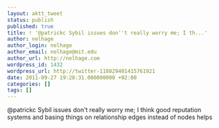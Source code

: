 ```yaml
---
layout: aktt_tweet
status: publish
published: true
title: ! '@patrickc Sybil issues don''t really worry me; I th...'
author: nelhage
author_login: nelhage
author_email: nelhage@mit.edu
author_url: http://nelhage.com
wordpress_id: 1432
wordpress_url: http://twitter-118829401415761921
date: 2011-09-27 19:28:31.000000000 +02:00
categories: []
tags: []
---
```

@patrickc Sybil issues don't really worry me; I think good reputation systems and basing things on relationship edges instead of nodes helps
